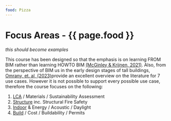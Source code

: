 ```yaml
---
food: Pizza
---
```


# Focus Areas - {{ page.food }}

*this should become examples*
  
This course has been designed so that the emphasis is on learning FROM BIM rather than learning HOWTO BIM [(McGinley & Krijnen, 2021)]. Also, from the perspective of BIM us in the early design stages of tall buildings, [Omrany, et. al, (2023)]provide an excellent overview on the literature for 7 use cases. However it is not possible to support every possible use case, therefore the course focuses on the following:

1. [LCA] / Materials / Sustainability Assessment
2. [Structure] inc. Structural Fire Safety
3. [Indoor] & Energy / Acoustic / Daylight
4. [Build] / Cost / Buildability / Permits

[(McGinley & Krijnen, 2021)]: https://itc.scix.net/paper/w78-2021-paper-070
[Omrany, et. al, (2023)]: https://www.sciencedirect.com/science/article/pii/S0926580523001942#s0020
[Structure]: .././Focus/Structure
[LCA]: .././Focus/Sustainability
[Indoor]: .././Focus/Indoor
[Build]: .././Focus/Build
